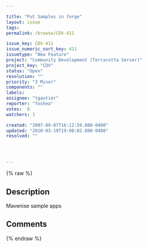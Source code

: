 ```yaml
---

title: "Put Samples in forge"
layout: issue
tags: 
permalink: /browse/CDV-411

issue_key: CDV-411
issue_numeric_sort_key: 411
issuetype: "New Feature"
project: "Community Development (Terracotta Server)"
project_key: "CDV"
status: "Open"
resolution: ""
priority: "3 Minor"
components: ""
labels: 
assignee: "tgautier"
reporter: "foshea"
votes:  0
watchers: 1

created: "2007-09-07T16:12:59.000-0400"
updated: "2010-03-19T19:00:02.000-0400"
resolved: ""




---
```


{% raw %}

## Description

<div markdown="1" class="description">

Mavenise sample apps

</div>

## Comments



{% endraw %}
